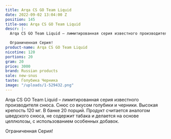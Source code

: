 ```yaml
---
title: Arqa CS GO Team Liquid
date: 2022-09-02 13:04:00 Z
position: 145
title-seo: Arqa CS GO Team Liquid
descr: |-
  Arqa CS GO Team Liquid – лимитированная серия известного производителя снюса. Снюс со вкусом голубики и черники. Высокая крепость 120 мг. В банке 20 порций. Продукт считается аналогом шведского снюса, не содержит табака и делается на основе целлюлозы, с использованием особенных добавок.

  Ограниченная Серия!
product-name: Arqa CS GO Team Liquid
nicotine: 120
portions: 20
gram: 20
price: 3000
brand: Russian products
sale: new-snus
taste: Голубика Черника
image: "/uploads/1-529432.png"
---
```


Arqa CS GO Team Liquid – лимитированная серия известного производителя снюса. Снюс со вкусом голубики и черники. Высокая крепость 120 мг. В банке 20 порций. Продукт считается аналогом шведского снюса, не содержит табака и делается на основе целлюлозы, с использованием особенных добавок.

Ограниченная Серия!